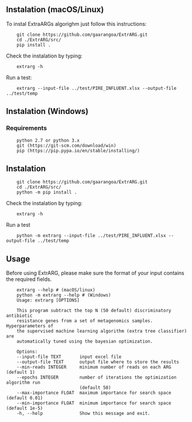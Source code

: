 ## Instalation (macOS/Linux)
To instal ExtraARGs algorighm just follow this instructions:

        git clone https://github.com/gaarangoa/ExtrARG.git
        cd ./ExtrARG/src/
        pip install .

Check the instalation by typing:

        extrarg -h

Run a test:

        extrarg --input-file ../test/PIRE_INFLUENT.xlsx --output-file ../test/temp

## Instalation (Windows)
### Requirements

        python 2.7 or python 3.x
        git (https://git-scm.com/download/win)
        pip (https://pip.pypa.io/en/stable/installing/)

## Instalation

        git clone https://github.com/gaarangoa/ExtrARG.git
        cd ./ExtrARG/src/
        python -m pip install .

Check the instalation by typing:

        extrarg -h

Run a test

        python -m extrarg --input-file ../test/PIRE_INFLUENT.xlsx --output-file ../test/temp

## Usage
Before using ExtrARG, please make sure the format of your input contains the required fields.

        extrarg --help # (macOS/linux)
        python -m extrarg --help # (Windows)
        Usage: extrarg [OPTIONS]

        This program subtract the top N (50 default) discriminatory antibiotic
        resistance genes from a set of metagenomics samples. Hyperparameters of
        the supervised machine learning algorithm (extra tree classifier) are
        automatically tuned using the bayesian optimization.

        Options:
        --input-file TEXT       input excel file
        --output-file TEXT      output file where to store the results
        --min-reads INTEGER     minimum number of reads on each ARG (default 1)
        --epochs INTEGER        number of iterations the optimization algorithm run
                                (default 50)
        --max-importance FLOAT  maximum importance for search space (default 0.01)
        --min-importance FLOAT  minimum importance for search space (default 1e-5)
        -h, --help              Show this message and exit.